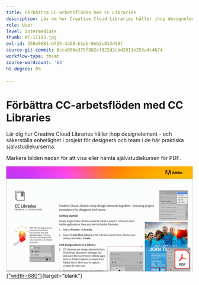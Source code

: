 ```yaml
---
title: Förbättra CC-arbetsflöden med CC Libraries
description: Läs om hur Creative Cloud Libraries håller ihop designelement - och säkerställer enhetliga projekt för designers och team
role: User
level: Intermediate
thumb: KT-11193.jpg
exl-id: 358e0681-b722-4a58-b1eb-0eb2c813d50f
source-git-commit: 6cca086e375f882cf822d2cbd2811e253a4c4b74
workflow-type: tm+mt
source-wordcount: '63'
ht-degree: 0%

---
```


# Förbättra CC-arbetsflöden med CC Libraries

Lär dig hur Creative Cloud Libraries håller ihop designelement - och säkerställa enhetlighet i projekt för designers och team i de här praktiska självstudiekurserna.

Markera bilden nedan för att visa eller hämta självstudiekursen för PDF.

[![Bild på första sidan av självstudiekursen](assets/Improveccworkflowswithcclibraries.png){&quot;width=680&quot;}](assets/ImproveCCWorkflowsCCLibraries.pdf){target="blank"}
